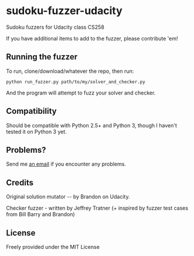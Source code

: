 sudoku-fuzzer-udacity
=====================

Sudoku fuzzers for Udacity class CS258

If you have additional items to add to the fuzzer, please contribute 'em!

Running the fuzzer
------------------

To run, clone/download/whatever the repo, then run:

    python run_fuzzer.py path/to/my/solver_and_checker.py

And the program will attempt to fuzz your solver and checker.

Compatibility
-------------

Should be compatible with Python 2.5+ and Python 3, though I haven't tested it
on Python 3 yet.

Problems?
---------

Send me [an email](mailto:jeffrey.tratner@gmail.com) if you encounter any
problems.

Credits
-------

Original solution mutator -- by Brandon on Udacity.

Checker fuzzer - written by Jeffrey Tratner (+ inspired by fuzzer test cases from
Bill Barry and Brandon)

License
-------
Freely provided under the MIT License
